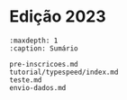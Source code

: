# Edição 2023

```{toctree}
:maxdepth: 1
:caption: Sumário

pre-inscricoes.md
tutorial/typespeed/index.md
teste.md
envio-dados.md
```
